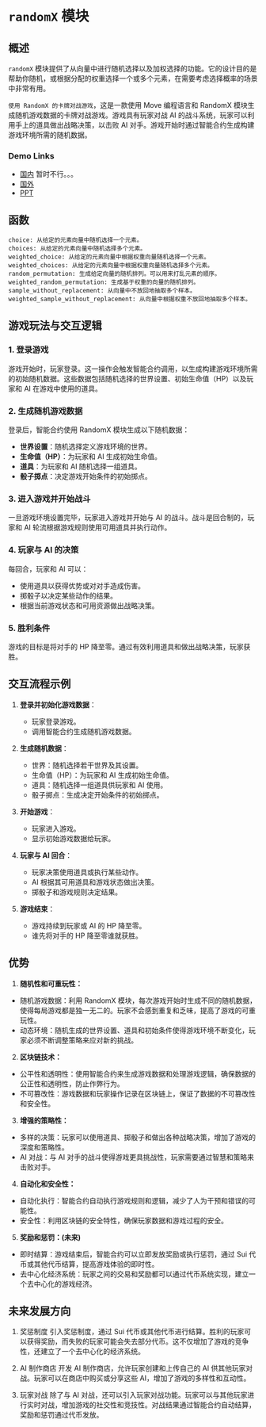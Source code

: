 # `randomX` 模块

## 概述

`randomX` 模块提供了从向量中进行随机选择以及加权选择的功能。它的设计目的是帮助你随机，或根据分配的权重选择一个或多个元素，在需要考虑选择概率的场景中非常有用。



`使用 RandomX 的卡牌对战游戏`，这是一款使用 Move 编程语言和 RandomX 模块生成随机游戏数据的卡牌对战游戏。游戏具有玩家对战 AI 的战斗系统，玩家可以利用手上的道具做出战略决策，以击败 AI 对手。游戏开始时通过智能合约生成构建游戏环境所需的随机数据。

### Demo Links
- [国内](http://8.137.86.183:4037) 暂时不行。。。
- [国外](http://randomx.vercel.app)
- [PPT](https://docs.google.com/presentation/d/1pNh-8yyhzkI2va3kr75IfAjIgiGfC7wE2AaZCCcQ1uc/edit?usp=sharing)

## 函数

```move
choice: 从给定的元素向量中随机选择一个元素。
choices: 从给定的元素向量中随机选择多个元素。
weighted_choice: 从给定的元素向量中根据权重向量随机选择一个元素。
weighted_choices: 从给定的元素向量中根据权重向量随机选择多个元素。
random_permutation: 生成给定向量的随机排列。可以用来打乱元素的顺序。
weighted_random_permutation: 生成基于权重的向量的随机排列。
sample_without_replacement: 从向量中不放回地抽取多个样本。
weighted_sample_without_replacement: 从向量中根据权重不放回地抽取多个样本。
```

## 游戏玩法与交互逻辑

### 1. 登录游戏

游戏开始时，玩家登录。这一操作会触发智能合约调用，以生成构建游戏环境所需的初始随机数据。这些数据包括随机选择的世界设置、初始生命值（HP）以及玩家和 AI 在游戏中使用的道具。

### 2. 生成随机游戏数据

登录后，智能合约使用 RandomX 模块生成以下随机数据：
- **世界设置**：随机选择定义游戏环境的世界。
- **生命值（HP）**：为玩家和 AI 生成初始生命值。
- **道具**：为玩家和 AI 随机选择一组道具。
- **骰子掷点**：决定游戏开始条件的初始掷点。

### 3. 进入游戏并开始战斗

一旦游戏环境设置完毕，玩家进入游戏并开始与 AI 的战斗。战斗是回合制的，玩家和 AI 轮流根据游戏规则使用可用道具并执行动作。

### 4. 玩家与 AI 的决策

每回合，玩家和 AI 可以：
- 使用道具以获得优势或对对手造成伤害。
- 掷骰子以决定某些动作的结果。
- 根据当前游戏状态和可用资源做出战略决策。

### 5. 胜利条件

游戏的目标是将对手的 HP 降至零。通过有效利用道具和做出战略决策，玩家获胜。

## 交互流程示例

1. **登录并初始化游戏数据**：
    - 玩家登录游戏。
    - 调用智能合约生成随机游戏数据。

2. **生成随机数据**：
    - 世界：随机选择若干世界及其设置。
    - 生命值（HP）：为玩家和 AI 生成初始生命值。
    - 道具：随机选择一组道具供玩家和 AI 使用。
    - 骰子掷点：生成决定开始条件的初始掷点。

3. **开始游戏**：
    - 玩家进入游戏。
    - 显示初始游戏数据给玩家。

4. **玩家与 AI 回合**：
    - 玩家决策使用道具或执行某些动作。
    - AI 根据其可用道具和游戏状态做出决策。
    - 掷骰子和游戏规则决定结果。

5. **游戏结束**：
    - 游戏持续到玩家或 AI 的 HP 降至零。
    - 谁先将对手的 HP 降至零谁就获胜。

## 优势
1. **随机性和可重玩性：**

- 随机游戏数据：利用 RandomX 模块，每次游戏开始时生成不同的随机数据，使得每局游戏都是独一无二的。玩家不会感到重复和乏味，提高了游戏的可重玩性。
- 动态环境：随机生成的世界设置、道具和初始条件使得游戏环境不断变化，玩家必须不断调整策略来应对新的挑战。
  
2. **区块链技术：** 


- 公平性和透明性：使用智能合约来生成游戏数据和处理游戏逻辑，确保数据的公正性和透明性，防止作弊行为。
- 不可篡改性：游戏数据和玩家操作记录在区块链上，保证了数据的不可篡改性和安全性。

3. **增强的策略性：**

- 多样的决策：玩家可以使用道具、掷骰子和做出各种战略决策，增加了游戏的深度和策略性。
- AI 对战：与 AI 对手的战斗使得游戏更具挑战性，玩家需要通过智慧和策略来击败对手。


4. **自动化和安全性：**

- 自动化执行：智能合约自动执行游戏规则和逻辑，减少了人为干预和错误的可能性。
- 安全性：利用区块链的安全特性，确保玩家数据和游戏过程的安全。

5. **奖励和惩罚：(未来)**

- 即时结算：游戏结束后，智能合约可以立即发放奖励或执行惩罚，通过 Sui 代币或其他代币结算，提高游戏体验的即时性。
- 去中心化经济系统：玩家之间的交易和奖励都可以通过代币系统实现，建立一个去中心化的游戏经济。

## 未来发展方向
1. 奖惩制度
引入奖惩制度，通过 Sui 代币或其他代币进行结算。胜利的玩家可以获得奖励，而失败的玩家可能会失去部分代币。这不仅增加了游戏的竞争性，还建立了一个去中心化的经济系统。

2. AI 制作商店
开发 AI 制作商店，允许玩家创建和上传自己的 AI 供其他玩家对战。玩家可以在商店中购买或分享这些 AI，增加了游戏的多样性和互动性。

3. 玩家对战
除了与 AI 对战，还可以引入玩家对战功能。玩家可以与其他玩家进行实时对战，增加游戏的社交性和竞技性。对战结果通过智能合约自动结算，奖励和惩罚通过代币发放。